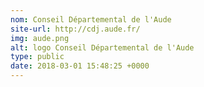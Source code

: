```yaml
---
nom: Conseil Départemental de l'Aude
site-url: http://cdj.aude.fr/
img: aude.png
alt: logo Conseil Départemental de l'Aude
type: public
date: 2018-03-01 15:48:25 +0000
---
```

